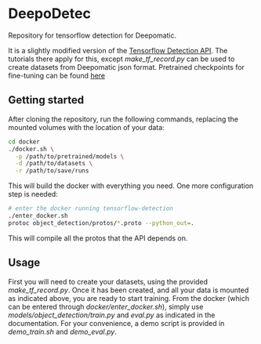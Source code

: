 # DeepoDetec

Repository for tensorflow detection for Deepomatic. 

It is a slightly modified version of the [Tensorflow Detection API](https://github.com/tensorflow/models/blob/master/object_detection). The tutorials there apply for this, except _make_tf_record.py_ can be used to create datasets from Deepomatic json format.
Pretrained checkpoints for fine-tuning can be found [here](https://github.com/tensorflow/models/blob/master/object_detection/g3doc/detection_model_zoo.md)

## Getting started

After cloning the repository, run the following commands, replacing the mounted volumes with the location of your data:
```bash
cd docker
./docker.sh \
  -p /path/to/pretrained/models \
  -d /path/to/datasets \
  -r /path/to/save/runs
```

This will build the docker with everything you need.
One more configuration step is needed:
```bash
# enter the docker running tensorflow-detection
./enter_docker.sh
protoc object_detection/protos/*.proto --python_out=.
```

This will compile all the protos that the API depends on.

## Usage

First you will need to create your datasets, using the provided _make_tf_record.py_. Once it has been created, and all your data is mounted as indicated above, you are ready to start training. From the docker (which can be entered through _docker/enter_docker.sh_), simply use _models/object_detection/train.py_ and _eval.py_ as indicated in the documentation.
For your convenience, a demo script is provided in _demo_train.sh_ and _demo_eval.py_.

